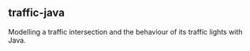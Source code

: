 ## traffic-java
Modelling a traffic intersection and the behaviour of its traffic lights with Java.
